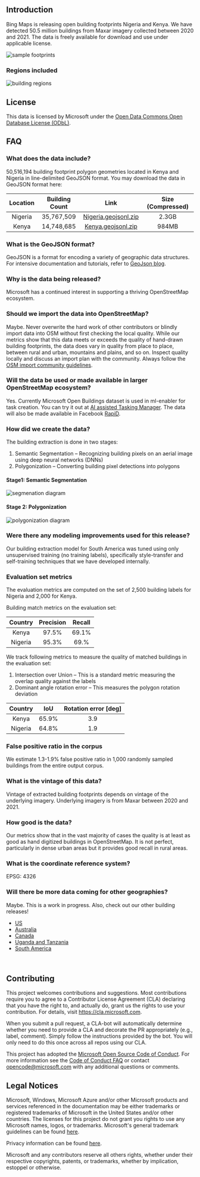## Introduction

Bing Maps is releasing open building footprints Nigeria and Kenya. We have detected 50.5 million buildings from Maxar imagery collected between 2020 and 2021. The data is freely available for download and use under applicable license.

![sample footprints](images/footprints-sample.png)

### Regions included 

![building regions](images/country-overview.png)


## License
This data is licensed by Microsoft under the [Open Data Commons Open Database License (ODbL)](https://opendatacommons.org/licenses/odbl/).

## FAQ
### What does the data include?
50,516,194 building footprint polygon geometries located in Kenya and Nigeria in line-delimited GeoJSON format. You may download the data in GeoJSON format here:

| Location | Building Count | Link | Size (Compressed) |
| :---: | :---: | :---: | :---: |
| Nigeria | 35,767,509 | [Nigeria.geojsonl.zip](https://minedbuildings.blob.core.windows.net/africa/nigeria.geojsonl.zip) | 2.3GB |
| Kenya | 14,748,685 | [Kenya.geojsonl.zip](https://minedbuildings.blob.core.windows.net/africa/kenya.geojsonl.zip) | 984MB |

### What is the GeoJSON format?
GeoJSON is a format for encoding a variety of geographic data structures. 
For intensive documentation and tutorials, refer to [GeoJson blog](http://geojson.org/).

### Why is the data being released?
Microsoft has a continued interest in supporting a thriving OpenStreetMap ecosystem.

### Should we import the data into OpenStreetMap?
Maybe. Never overwrite the hard work of other contributors or blindly import data into OSM without first checking the local quality. While our metrics show that this data meets or exceeds the quality of hand-drawn building footprints, the data does vary in quality from place to place, between rural and urban, mountains and plains, and so on. Inspect quality locally and discuss an import plan with the community. Always follow the [OSM import community guidelines](https://wiki.openstreetmap.org/wiki/Import/Guidelines).

### Will the data be used or made available in larger OpenStreetMap ecosystem?
Yes. Currently Microsoft Open Buildings dataset is used in ml-enabler for task creation. You can try it out at [AI assisted Tasking Manager](https://tasks-assisted.hotosm.org/). The data will also be made available in Facebook [RapiD](https://mapwith.ai/rapid#background=Bing&disable_features=boundaries&map=2.00/0.0/0.0).

### How did we create the data?
The building extraction is done in two stages:
1.	Semantic Segmentation – Recognizing building pixels on an aerial image using deep neural networks (DNNs)
2.	Polygonization – Converting building pixel detections into polygons

#### Stage1: Semantic Segmentation
![segmenation diagram](images/segmentation.jpg)

#### Stage 2: Polygonization
![polygonization diagram](images/polygonization.jpg)

### Were there any modeling improvements used for this release? 
Our building extraction model for South America was tuned using only unsupervised training (no training labels), specifically style-transfer and self-training techniques that we have developed internally.

### Evaluation set metrics
The evaluation metrics are computed on the set of 2,500 building labels for Nigeria and 2,000 for Kenya.

Building match metrics on the evaluation set:

| Country | Precision | Recall |
| :---: | :---: | :---: |
| Kenya | 97.5% | 69.1% |
| Nigeria | 95.3% | 69.% |

We track following metrics to measure the quality of matched buildings in the evaluation set:
1. Intersection over Union – This is a standard metric measuring the overlap quality against the labels
2. Dominant angle rotation error – This measures the polygon rotation deviation

| Country | IoU | Rotation error [deg] |
| :---: | :---: |:---: |
|  Kenya | 65.9% | 3.9 |
|  Nigeria | 64.8% | 1.9 |


### False positive ratio in the corpus

We estimate 1.3-1.9% false positive ratio in 1,000 randomly sampled buildings from the entire output corpus.


### What is the vintage of this data?
Vintage of extracted building footprints depends on vintage of the underlying imagery. Underlying imagery is from Maxar between 2020 and 2021.

### How good is the data?
Our metrics show that in the vast majority of cases the quality is at least as good as hand digitized buildings in OpenStreetMap. It is not perfect, particularly in dense urban areas but it provides good recall in rural areas.

### What is the coordinate reference system?
EPSG: 4326

### Will there be more data coming for other geographies?
Maybe. This is a work in progress. Also, check out our other building releases!
* [US](https://github.com/microsoft/USBuildingFootprints)
* [Australia](https://github.com/microsoft/AustraliaBuildingFootprints)
* [Canada](https://github.com/microsoft/CanadianBuildingFootprints)
* [Uganda and Tanzania](https://github.com/microsoft/Uganda-Tanzania-Building-Footprints)
* [South America](https://github.com/microsoft/SouthAmericaBuildingFootprints)

<br>

## Contributing

This project welcomes contributions and suggestions.  Most contributions require you to agree to a
Contributor License Agreement (CLA) declaring that you have the right to, and actually do, grant us
the rights to use your contribution. For details, visit https://cla.microsoft.com.

When you submit a pull request, a CLA-bot will automatically determine whether you need to provide
a CLA and decorate the PR appropriately (e.g., label, comment). Simply follow the instructions
provided by the bot. You will only need to do this once across all repos using our CLA.

This project has adopted the [Microsoft Open Source Code of Conduct](https://opensource.microsoft.com/codeofconduct/).
For more information see the [Code of Conduct FAQ](https://opensource.microsoft.com/codeofconduct/faq/) or
contact [opencode@microsoft.com](mailto:opencode@microsoft.com) with any additional questions or comments.

## Legal Notices

Microsoft, Windows, Microsoft Azure and/or other Microsoft products and services referenced in the documentation
may be either trademarks or registered trademarks of Microsoft in the United States and/or other countries.
The licenses for this project do not grant you rights to use any Microsoft names, logos, or trademarks.
Microsoft's general trademark guidelines can be found [here](http://go.microsoft.com/fwlink/?LinkID=254653).

Privacy information can be found [here](https://privacy.microsoft.com/en-us/).

Microsoft and any contributors reserve all others rights, whether under their respective copyrights, patents,
or trademarks, whether by implication, estoppel or otherwise.
